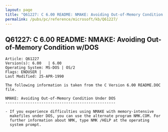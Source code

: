 ```yaml
---
layout: page
title: "Q61227: C 6.00 README: NMAKE: Avoiding Out-of-Memory Condition w/DOS"
permalink: /pubs/pc/reference/microsoft/kb/Q61227/
---
```


## Q61227: C 6.00 README: NMAKE: Avoiding Out-of-Memory Condition w/DOS

	Article: Q61227
	Version(s): 6.00   | 6.00
	Operating System: MS-DOS | OS/2
	Flags: ENDUSER |
	Last Modified: 25-APR-1990
	
	The following information is taken from the C Version 6.00 README.DOC file.
	
	NMAKE: Avoiding Out-of-Memory Condition Under DOS
	-------------------------------------------------
	
	- If you experience difficulties using NMAKE with memory-intensive
	  makefiles under DOS, you can use the alternate program NMK.COM. For
	  further information about NMK, type NMK /HELP at the operating
	  system prompt.
